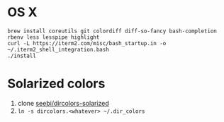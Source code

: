 # OS X

    brew install coreutils git colordiff diff-so-fancy bash-completion rbenv less lesspipe highlight
    curl -L https://iterm2.com/misc/bash_startup.in -o ~/.iterm2_shell_integration.bash
    ./install

# Solarized colors

1. clone [seebi/dircolors-solarized](https://github.com/seebi/dircolors-solarized)
2. `ln -s dircolors.<whatever> ~/.dir_colors`

